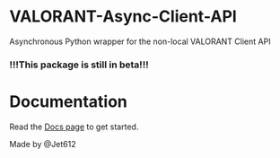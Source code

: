 # VALORANT-Async-Client-API
Asynchronous Python wrapper for the non-local VALORANT Client API 

### !!!This package is still in beta!!!

# Documentation
Read the [Docs page](https://github.com/Jet612/VALORANT-Async-Client-API/tree/main/docs) to get started.

Made by @Jet612